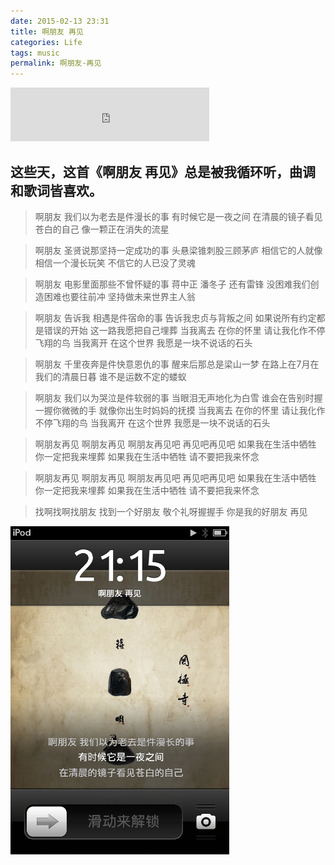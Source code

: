 ```yaml
---
date: 2015-02-13 23:31
title: 啊朋友 再见
categories: Life
tags: music
permalink: 啊朋友-再见
---
```


<iframe frameborder="no" border="0" marginwidth="0" marginheight="0" width=318 height=86 src="http://music.163.com/outchain/player?type=2&id=28267047&auto=0&height=66"></iframe>  

这些天，这首《啊朋友 再见》总是被我循环听，曲调和歌词皆喜欢。
---

>啊朋友 我们以为老去是件漫长的事 
有时候它是一夜之间 
在清晨的镜子看见苍白的自己 
像一颗正在消失的流星 
 
>啊朋友 圣贤说那坚持一定成功的事 
头悬梁锥刺股三顾茅庐 
相信它的人就像相信一个漫长玩笑 
不信它的人已没了灵魂 

>啊朋友 电影里面那些不曾怀疑的事 
蒋中正 潘冬子 还有雷锋 
没困难我们创造困难也要往前冲 
坚持做未来世界主人翁 

>啊朋友 告诉我 相遇是件宿命的事 
告诉我忠贞与背叛之间 
如果说所有约定都是错误的开始 
这一路我愿把自己埋葬 
当我离去 在你的怀里 
请让我化作不停飞翔的鸟 
当我离开 在这个世界 
我愿是一块不说话的石头 

>啊朋友 千里夜奔是件快意恩仇的事 
醒来后那总是梁山一梦 
在路上在7月在我们的清晨日暮 
谁不是运数不定的蝼蚁 

>啊朋友 我们以为哭泣是件软弱的事 
当眼泪无声地化为白雪 
谁会在告别时握一握你微微的手 
就像你出生时妈妈的抚摸 
当我离去 在你的怀里 
请让我化作不停飞翔的鸟 
当我离开 在这个世界 
我愿是一块不说话的石头 

>啊朋友再见 啊朋友再见 
啊朋友再见吧 再见吧再见吧 
如果我在生活中牺牲 
你一定把我来埋葬 
如果我在生活中牺牲 
请不要把我来怀念 

>啊朋友再见 啊朋友再见 
啊朋友再见吧 再见吧再见吧 
如果我在生活中牺牲 
你一定把我来埋葬 
如果我在生活中牺牲 
请不要把我来怀念 

>找啊找啊找朋友 找到一个好朋友 
敬个礼呀握握手 你是我的好朋友 
再见 

<img src="/image/IMG_4600.png" width="350" /> 